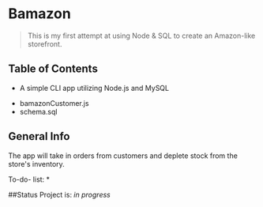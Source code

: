 # Bamazon
> This is my first attempt at using Node & SQL to create an Amazon-like storefront.

## Table of Contents
* A simple CLI app utilizing Node.js and MySQL
- bamazonCustomer.js
- schema.sql

## General Info
The app will take in orders from customers and deplete stock from the store's inventory.

To-do- list:
* 

##Status
Project is: _in progress_